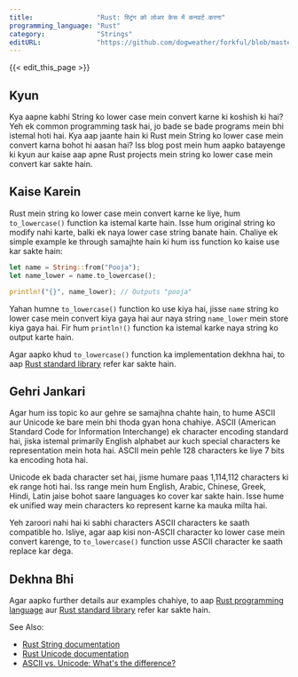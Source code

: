 ```yaml
---
title:                "Rust: स्ट्रिंग को लोअर केस में कनवर्ट करना"
programming_language: "Rust"
category:             "Strings"
editURL:              "https://github.com/dogweather/forkful/blob/master/content/hi/rust/converting-a-string-to-lower-case.md"
---
```


{{< edit_this_page >}}

## Kyun

Kya aapne kabhi String ko lower case mein convert karne ki koshish ki hai? Yeh ek common programming task hai, jo bade se bade programs mein bhi istemal hoti hai. Kya aap jaante hain ki Rust mein String ko lower case mein convert karna bohot hi aasan hai? Iss blog post mein hum aapko batayenge ki kyun aur kaise aap apne Rust projects mein string ko lower case mein convert kar sakte hain.

## Kaise Karein

Rust mein string ko lower case mein convert karne ke liye, hum `to_lowercase()` function ka istemal karte hain. Isse hum original string ko modify nahi karte, balki ek naya lower case string banate hain. Chaliye ek simple example ke through samajhte hain ki hum iss function ko kaise use kar sakte hain:

```Rust
let name = String::from("Pooja");
let name_lower = name.to_lowercase();

println!("{}", name_lower); // Outputs "pooja"
```

Yahan humne `to_lowercase()` function ko use kiya hai, jisse `name` string ko lower case mein convert kiya gaya hai aur naya string `name_lower` mein store kiya gaya hai. Fir hum `println!()` function ka istemal karke naya string ko output karte hain.

Agar aapko khud `to_lowercase()` function ka implementation dekhna hai, to aap [Rust standard library](https://doc.rust-lang.org/std/string/struct.String.html#method.to_lowercase) refer kar sakte hain.

## Gehri Jankari

Agar hum iss topic ko aur gehre se samajhna chahte hain, to hume ASCII aur Unicode ke bare mein bhi thoda gyan hona chahiye. ASCII (American Standard Code for Information Interchange) ek character encoding standard hai, jiska istemal primarily English alphabet aur kuch special characters ke representation mein hota hai. ASCII mein pehle 128 characters ke liye 7 bits ka encoding hota hai.

Unicode ek bada character set hai, jisme humare paas 1,114,112 characters ki ek range hoti hai. Iss range mein hum English, Arabic, Chinese, Greek, Hindi, Latin jaise bohot saare languages ko cover kar sakte hain. Isse hume ek unified way mein characters ko represent karne ka mauka milta hai.

Yeh zaroori nahi hai ki sabhi characters ASCII characters ke saath compatible ho. Isliye, agar aap kisi non-ASCII character ko lower case mein convert karenge, to `to_lowercase()` function usse ASCII character ke saath replace kar dega.

## Dekhna Bhi

Agar aapko further details aur examples chahiye, to aap [Rust programming language](https://www.rust-lang.org/) aur [Rust standard library](https://doc.rust-lang.org/std/) refer kar sakte hain.

See Also:
- [Rust String documentation](https://doc.rust-lang.org/std/string/index.html)
- [Rust Unicode documentation](https://doc.rust-lang.org/std/string/struct.String.html#encoding)
- [ASCII vs. Unicode: What's the difference?](https://www.computerhope.com/issues/ch001624.htm)